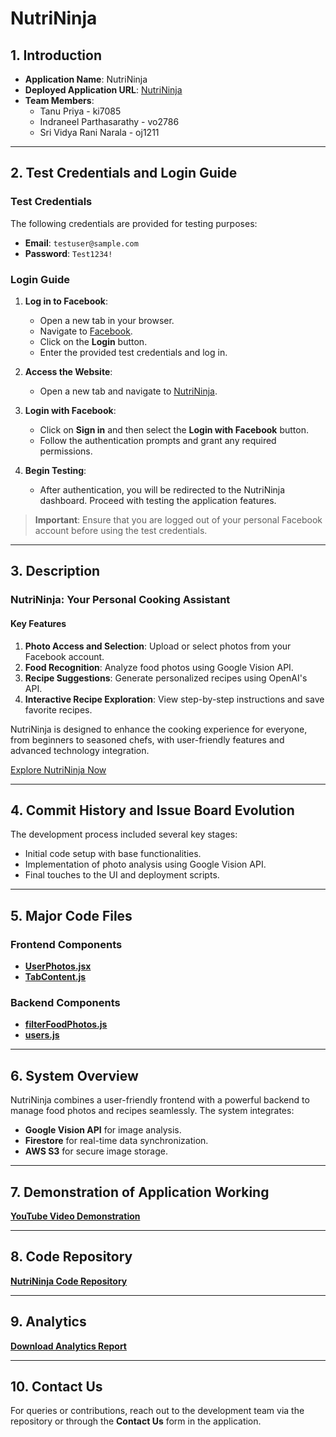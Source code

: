 # NutriNinja

## 1. Introduction

- **Application Name**: NutriNinja  
- **Deployed Application URL**: [NutriNinja](https://frontend1-dot-nutrininja-443507.uw.r.appspot.com/)  
- **Team Members**:  
  - Tanu Priya - ki7085  
  - Indraneel Parthasarathy - vo2786  
  - Sri Vidya Rani Narala - oj1211  

---

## 2. Test Credentials and Login Guide

### **Test Credentials**
The following credentials are provided for testing purposes:

- **Email**: `testuser@sample.com`  
- **Password**: `Test1234!`

### **Login Guide**
1. **Log in to Facebook**:  
   - Open a new tab in your browser.  
   - Navigate to [Facebook](https://www.facebook.com).  
   - Click on the **Login** button.  
   - Enter the provided test credentials and log in.

2. **Access the Website**:  
   - Open a new tab and navigate to [NutriNinja](https://frontend1-dot-nutrininja-443507.uw.r.appspot.com/).

3. **Login with Facebook**:  
   - Click on **Sign in** and then select the **Login with Facebook** button.  
   - Follow the authentication prompts and grant any required permissions.

4. **Begin Testing**:  
   - After authentication, you will be redirected to the NutriNinja dashboard. Proceed with testing the application features.

> **Important**: Ensure that you are logged out of your personal Facebook account before using the test credentials.

---

## 3. Description

### NutriNinja: Your Personal Cooking Assistant

#### Key Features
1. **Photo Access and Selection**: Upload or select photos from your Facebook account.  
2. **Food Recognition**: Analyze food photos using Google Vision API.  
3. **Recipe Suggestions**: Generate personalized recipes using OpenAI's API.  
4. **Interactive Recipe Exploration**: View step-by-step instructions and save favorite recipes.  

NutriNinja is designed to enhance the cooking experience for everyone, from beginners to seasoned chefs, with user-friendly features and advanced technology integration.

[Explore NutriNinja Now](https://frontend1-dot-nutrininja-443507.uw.r.appspot.com/)

---

## 4. Commit History and Issue Board Evolution

The development process included several key stages:
- Initial code setup with base functionalities.  
- Implementation of photo analysis using Google Vision API.  
- Final touches to the UI and deployment scripts.  

---

## 5. Major Code Files

### Frontend Components
- **[UserPhotos.jsx](https://github.com/indraneel316/project_2_group_1/blob/m2/frontend/src/pages/UserPhotos.jsx)**  
- **[TabContent.js](https://github.com/indraneel316/project_2_group_1/blob/m2/frontend/src/pages/TabContent.js)**  

### Backend Components
- **[filterFoodPhotos.js](https://github.com/indraneel316/project_2_group_1/blob/m2/backend/middleware/filterFoodPhotos.js)**  
- **[users.js](https://github.com/indraneel316/project_2_group_1/blob/m2/backend/routes/users.js)**  

---

## 6. System Overview

NutriNinja combines a user-friendly frontend with a powerful backend to manage food photos and recipes seamlessly. The system integrates:
- **Google Vision API** for image analysis.
- **Firestore** for real-time data synchronization.
- **AWS S3** for secure image storage.

---

## 7. Demonstration of Application Working

**[YouTube Video Demonstration](https://youtu.be/example-link)**

---

## 8. Code Repository

**[NutriNinja Code Repository](https://github.com/indraneel316/project_2_group_1/tree/m2)**

---

## 9. Analytics

**[Download Analytics Report](Analytics.pdf)**

---

## 10. Contact Us

For queries or contributions, reach out to the development team via the repository or through the **Contact Us** form in the application.
